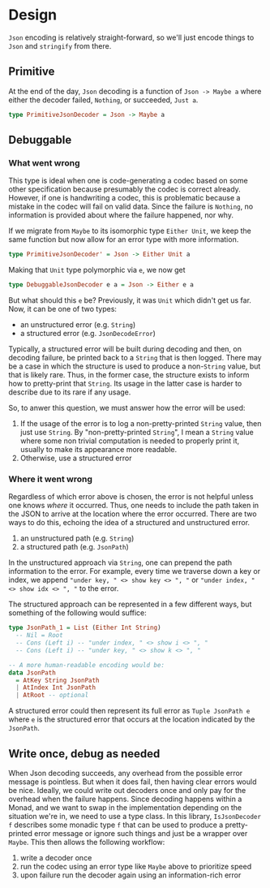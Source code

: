 # Design

`Json` encoding is relatively straight-forward, so we'll just encode things to `Json` and `stringify` from there.

## Primitive

At the end of the day, `Json` decoding is a function of `Json -> Maybe a` where either the decoder failed, `Nothing`, or succeeded, `Just a`.

```purs
type PrimitiveJsonDecoder = Json -> Maybe a
```

## Debuggable

### What went wrong

This type is ideal when one is code-generating a codec based on some other specification because presumably the codec is correct already. However, if one is handwriting a codec, this is problematic because a mistake in the codec will fail on valid data. Since the failure is `Nothing`, no information is provided about where the failure happened, nor why.

If we migrate from `Maybe` to its isomorphic type `Either Unit`, we keep the same function but now allow for an error type with more information. 

```purs
type PrimitiveJsonDecoder' = Json -> Either Unit a
```

Making that `Unit` type polymorphic via `e`, we now get

```purs
type DebuggableJsonDecoder e a = Json -> Either e a
```

But what should this `e` be? Previously, it was `Unit` which didn't get us far. Now, it can be one of two types:
- an unstructured error (e.g. `String`)
- a structured error (e.g. `JsonDecodeError`)

Typically, a structured error will be built during decoding and then, on decoding failure, be printed back to a `String` that is then logged. There may be a case in which the structure is used to produce a non-`String` value, but that is likely rare. Thus, in the former case, the structure exists to inform how to pretty-print that `String`. Its usage in the latter case is harder to describe due to its rare if any usage. 

So, to anwer this question, we must answer how the error will be used:
1. If the usage of the error is to log a non-pretty-printed `String` value, then just use `String`. By "non-pretty-printed `String`", I mean a `String` value where some non trivial computation is needed to properly print it, usually to make its appearance more readable.
1. Otherwise, use a structured error

### Where it went wrong

Regardless of which error above is chosen, the error is not helpful unless one knows _where_ it occurred. Thus, one needs to include the path taken in the JSON to arrive at the location where the error occurred. There are two ways to do this, echoing the idea of a structured and unstructured error.
1. an unstructured path (e.g. `String`)
1. a structured path (e.g. `JsonPath`)

In the unstructured approach via `String`, one can prepend the path information to the error. For example, every time we traverse down a key or index, we append `"under key, " <> show key <> ", "` or `"under index, " <> show idx <> ", "` to the error.

The structured approach can be represented in a few different ways, but something of the following would suffice:
```purs
type JsonPath_1 = List (Either Int String)
  -- Nil = Root
  -- Cons (Left i) -- "under index, " <> show i <> ", "
  -- Cons (Left i) -- "under key, " <> show k <> ", "

-- A more human-readable encoding would be:
data JsonPath
  = AtKey String JsonPath
  | AtIndex Int JsonPath
  | AtRoot -- optional
```

A structured error could then represent its full error as `Tuple JsonPath e` where `e` is the structured error that occurs at the location indicated by the `JsonPath`.

## Write once, debug as needed

When Json decoding succeeds, any overhead from the possible error message is pointless. But when it does fail, then having clear errors would be nice. Ideally, we could write out decoders once and only pay for the overhead when the failure happens. Since decoding happens within a Monad, and we want to swap in the implementation depending on the situation we're in, we need to use a type class. In this library, `IsJsonDecoder f` describes some monadic type `f` that can be used to produce a pretty-printed error message or ignore such things and just be a wrapper over `Maybe`. This then allows the following workflow:
1. write a decoder once
1. run the codec using an error type like `Maybe` above to prioritize speed
1. upon failure run the decoder again using an information-rich error
